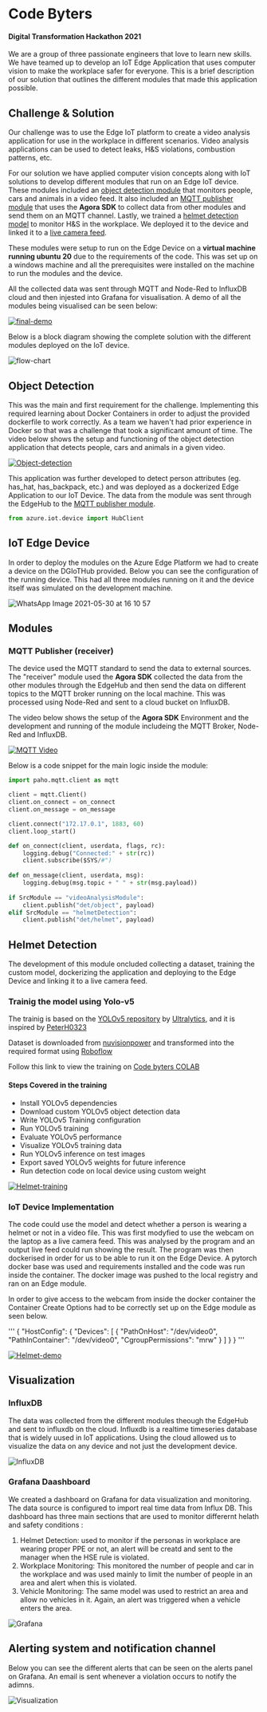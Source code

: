 
# Code Byters
#### Digital Transformation Hackathon 2021

We are a group of three passionate engineers that love to learn new skills. We have teamed up to develop an IoT Edge Application that uses computer vision to make the workplace safer for everyone. This is a brief description of our solution that outlines the different modules that made this application possible.

## Challenge & Solution

Our challenge was to use the Edge IoT platform to create a video analysis application for use in the workplace in different scenarios. Video analysis applications can be used to detect leaks, H&S violations, combustion patterns, etc.

For our solution we have applied computer vision concepts along with IoT solutions to develop different modules that run on an Edge IoT device. These modules included an [object detection module](#object-detection) that monitors people, cars and animals in a video feed. It also included an [MQTT publisher module](#mqtt-publisher-receiver) that uses the **Agora SDK** to collect data from other modules and send them on an MQTT channel. Lastly, we trained a [helmet detection model](#trainig-the-model-using-yolo-v5) to monitor H&S in the workplace. We deployed it to the device and linked it to a [live camera feed](#iot-device-implementation).

These modules were setup to run on the Edge Device on a **virtual machine running ubuntu 20** due to the requirements of the code. This was set up on a windows machine and all the prerequisites were installed on the machine to run the modules and the device.

All the collected data was sent through MQTT and Node-Red to InfluxDB cloud and then injested into Grafana for visualisation. A demo of all the modules being visualised can be seen below:

[![final-demo](https://user-images.githubusercontent.com/85012228/120103786-0a5cbf80-c15a-11eb-8907-893b20bc605a.png)](https://youtu.be/s8Ydi4YPymU?list=PLItZkaSiINE6jMAruIIjf6_oiqE7TI6m6)

Below is a block diagram showing the complete solution with the different modules deployed on the IoT device.

![flow-chart](https://user-images.githubusercontent.com/85012228/121373898-1f023a00-c948-11eb-9ab9-c372881ff19c.png)

## Object Detection

This was the main and first requirement for the challenge. Implementing this required learning about Docker Containers in order to adjust the provided dockerfile to work correctly. As a team we haven't had prior experience in Docker so that was a challenge that took a significant amount of time. The video below shows the setup and functioning of the object detection application that detects people, cars and animals in a given video.

[![Object-detection](https://user-images.githubusercontent.com/85012228/120103938-bb635a00-c15a-11eb-98bd-8d70245bd2ab.png)](https://youtu.be/VA3kkuE63co?list=PLItZkaSiINE6jMAruIIjf6_oiqE7TI6m6)

This application was further developed to detect person attributes (eg. has_hat, has_backpack, etc.) and was deployed as a dockerized Edge Application to our IoT Device. The data from the module was sent through the EdgeHub to the [MQTT publisher module](#mqtt-publisher-receiver).

``` python
from azure.iot.device import HubClient


```

## IoT Edge Device

In order to deploy the modules on the Azure Edge Platform we had to create a device on the DGIoTHub provided. Below you can see the configuration of the running device. This had all three modules running on it and the device itself was simulated on the development machine.

![WhatsApp Image 2021-05-30 at 16 10 57](https://user-images.githubusercontent.com/85012228/120105506-ddaca600-c161-11eb-9451-646e0c4507be.jpeg)

## Modules

### MQTT Publisher (receiver)

The device used the MQTT standard to send the data to external sources. The "receiver" module used the **Agora SDK** collected the data from the other modules through the EdgeHub and then send the data on different topics to the MQTT broker running on the local machine. This was processed using Node-Red and sent to a cloud bucket on InfluxDB.

The video below shows the setup of the **Agora SDK** Environment and the development and running of the module includeing the MQTT Broker, Node-Red and InfluxDB.

[![MQTT Video](https://user-images.githubusercontent.com/85012228/120103964-dfbf3680-c15a-11eb-8e70-ac28cab445c8.png)](https://youtu.be/YNCJL30d3t8?list=PLItZkaSiINE6jMAruIIjf6_oiqE7TI6m6)

Below is a code snippet for the main logic inside the module:

```python
import paho.mqtt.client as mqtt

client = mqtt.Client()
client.on_connect = on_connect
client.on_message = on_message

client.connect("172.17.0.1", 1883, 60)
client.loop_start()

def on_connect(client, userdata, flags, rc):
    logging.debug("Connected:" + str(rc))
    client.subscribe($SYS/#")
    
def on_message(client, userdata, msg):
    logging.debug(msg.topic + " " + str(msg.payload))
    
if SrcModule == "videoAnalysisModule":
    client.publish("det/object", payload)
elif SrcModule == "helmetDetection":
    client.publish("det/helmet", payload)
```

## Helmet Detection

The development of this module oncluded collecting a dataset, training the custom model, dockerizing the application and deploying to the Edge Device and linking it to a live camera feed.

### Trainig the model using Yolo-v5
The trainig is based on the [YOLOv5 repository](https://github.com/ultralytics/yolov5) by [Ultralytics](https://www.ultralytics.com/), and it is inspired by [PeterH0323](https://github.com/PeterH0323/Smart_Construction) 

Dataset is downloaded from [nuvisionpower](https://github.com/njvisionpower/Safety-Helmet-Wearing-Dataset) and transformed into the required format using [Roboflow](https://roboflow.com/)

Follow this link to view the training on [Code byters COLAB](https://colab.research.google.com/drive/1xCgBS7XCsMftAK2gccdvB4Gsx4K5APZX?usp=sharing)

#### Steps Covered in the training

* Install YOLOv5 dependencies
* Download custom YOLOv5 object detection data
* Write YOLOv5 Training configuration
* Run YOLOv5 training
* Evaluate YOLOv5 performance
* Visualize YOLOv5 training data
* Run YOLOv5 inference on test images
* Export saved YOLOv5 weights for future inference
* Run detection code on local device using custom weight

[![Helmet-training](https://user-images.githubusercontent.com/85012228/120104030-2b71e000-c15b-11eb-88d3-3ffb658a9c1a.png)](https://youtu.be/nJqgFT8EmWM?list=PLItZkaSiINE6jMAruIIjf6_oiqE7TI6m6)

### IoT Device Implementation

The code could use the model and detect whether a person is wearing a helmet or not in a video file. This was first modyfied to use the webcam on the laptop as a live camera feed. This was analysed by the program and an output live feed could run showing the result. The program was then dockerised in order for us to be able to run it on the Edge Device. A pytorch docker base was used and requirements installed and the code was run inside the container. The docker image was pushed to the local registry and ran on an Edge module.

In order to give access to the webcam from inside the docker container the Container Create Options had to be correctly set up on the Edge module as seen below.

'''
{
  "HostConfig": {
    "Devices": [
      {
        "PathOnHost": "/dev/video0",
        "PathInContainer": "/dev/video0",
        "CgroupPermissions": "mrw"
      }
    ]
  }
}
'''

[![Helmet-demo](https://user-images.githubusercontent.com/85012228/120104050-493f4500-c15b-11eb-8da3-23b309ddb22a.png)](https://youtu.be/XRuh1KX5Yr8?list=PLItZkaSiINE6jMAruIIjf6_oiqE7TI6m6)

## Visualization
### InfluxDB

The data was collected from the different modules theough the EdgeHub and sent to influxdb on the cloud. Influxdb is a realtime timeseries database that is widely uused in IoT applications. Using the cloud allowed us to visualize the data on any device and not just the development device.

![InfluxDB](https://user-images.githubusercontent.com/85012228/120104259-3da04e00-c15c-11eb-9fcf-8e0bb2b497b9.jpg)

### Grafana Daashboard

We created a dashboard on Grafana for data visualization and monitoring. The data source is configured to import real time data from Influx DB. This dashboard has three main sections that are used to monitor differernt helath and safety conditions :
  1. Helmet Detection: used to monitor if the personas in workplace are wearing proper PPE or not, an alert will be creatd and sent to the manager when the HSE rule is violated.
  1. Workplace Monitoring: This monitored the number of people and car in the workplace and was used mainly to limit the number of people in an area and alert when this is violated.
  1. Vehicle Monitoring: The same model was used to restrict an area and allow no vehicles in it. Again, an alert was triggered when a vehicle enters the area.

![Grafana](https://user-images.githubusercontent.com/85012228/120094459-26943880-c129-11eb-8d52-e0b5f2d89153.png)

## Alerting system and notification channel

Below you can see the different alerts that can be seen on the alerts panel on Grafana. An email is sent whenever a violation occurs to notify the adimns.

![Visualization](https://user-images.githubusercontent.com/85012228/121374658-be273180-c948-11eb-9531-847462d31170.png)
